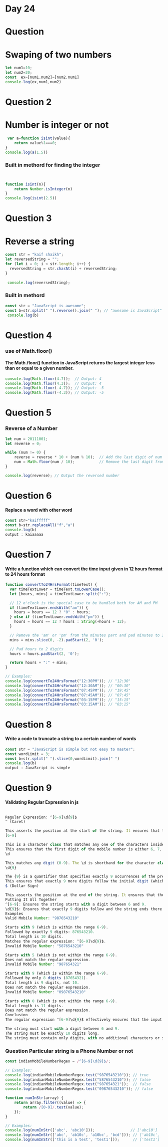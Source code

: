 # Day 24 
# Question
# Swaping of two numbers 
```jsx
let num1=10;
let num2=20;
const  ex=[num1,num2]=[num2,num1]
console.log(ex,num1,num2)
```
# Question 2 
# Number is integer or not 
```jsx
 var a=function isint(value){
    return value%1===0;
}
console.log(a(1.5))
```
### Built in methord for finding the integer
```jsx


function isint(n){
    return Number.isInteger(n)
}
console.log(isint(2.5))
```
# Question 3 
# Reverse a string 
```jsx 
const str = "kaif shaikh";
let reversedString = "";
for (let i = 0; i < str.length; i++) {
  reversedString = str.charAt(i) + reversedString;
}
 
 console.log(reversedString);
```
### Built in methord
```jsx
const str = "JavaScript is awesome";
const b=str.split(" ").reverse().join(" "); // "awesome is JavaScript"
 console.log(b)
```
# Question 4 
### use of Math.floor()
#### The Math.floor() function in JavaScript returns the largest integer less than or equal to a given number.
```jsx
console.log(Math.floor(4.7));  // Output: 4
console.log(Math.floor(4.3));  // Output: 4
console.log(Math.floor(-4.7)); // Output: -5
console.log(Math.floor(-4.3)); // Output: -5

```
# Question 5 
### Reverse of a Number 
```jsx
let num = 20111001;
let reverse = 0;

while (num != 0) {
    reverse = reverse * 10 + (num % 10);  // Add the last digit of num to reverse
    num = Math.floor(num / 10);           // Remove the last digit from num
}

console.log(reverse); // Output the reversed number

```
# Question 6 
#### Replace a word with other word
```jsx
const str="kaifffff"
const b=str.replaceAll("f","a")
console.log(b)
output : kaiaaaaa
```
# Question 7
#### Write a function which can convert the time input given in 12 hours format to 24 hours format
```jsx
function convertTo24HrsFormat(timeText) {
  var timeTextLower = timeText.toLowerCase();
  let [hours, mins] = timeTextLower.split(":");

  // 12 o'clock is the special case to be handled both for AM and PM
  if (timeTextLower.endsWith("am")) {
    hours = hours == 12 ? "0" : hours;
  } else if (timeTextLower.endsWith("pm")) {
    hours = hours == 12 ? hours : String(+hours + 12);
  }

  // Remove the 'am' or 'pm' from the minutes part and pad minutes to 2 digits
  mins = mins.slice(0, -2).padStart(2, '0');

  // Pad hours to 2 digits
  hours = hours.padStart(2, '0');

  return hours + ":" + mins;
}

// Examples:
console.log(convertTo24HrsFormat("12:30PM")); // "12:30"
console.log(convertTo24HrsFormat("12:30AM")); // "00:30"
console.log(convertTo24HrsFormat("07:45PM")); // "19:45"
console.log(convertTo24HrsFormat("07:45AM")); // "07:45"
console.log(convertTo24HrsFormat("03:15PM")); // "15:15"
console.log(convertTo24HrsFormat("03:15AM")); // "03:15"

```
# Question 8 
#### Write a code to truncate a string to a certain number of words
```jsx
const str = "JavaScript is simple but not easy to master";
const wordLimit = 3;
const b=str.split(" ").slice(0,wordLimit).join(" ")
console.log(b)
output : JavaScript is simple
```
# Question 9 
#### Validating Regular Expression in  js 
```jsx

Regular Expression: ^[6-9]\d{9}$
^ (Caret)

This asserts the position at the start of the string. It ensures that the match starts right from the beginning of the input string.
[6-9]

This is a character class that matches any one of the characters inside the square brackets. In this case, it matches any single digit between 6 and 9 (inclusive).
This ensures that the first digit of the mobile number is either 6, 7, 8, or 9, which are the valid starting digits for Indian mobile numbers.
\d

This matches any digit (0-9). The \d is shorthand for the character class [0-9].
\d{9}

The {9} is a quantifier that specifies exactly 9 occurrences of the preceding element, which is \d (a digit).
This ensures that exactly 9 more digits follow the initial digit (which makes up the total of 10 digits).
$ (Dollar Sign)

This asserts the position at the end of the string. It ensures that the match ends right at the end of the input string.
Putting It All Together
^[6-9]: Ensures the string starts with a digit between 6 and 9.
\d{9}$: Ensures that exactly 9 digits follow and the string ends there.
Examples
Valid Mobile Number: "9876543210"

Starts with 9 (which is within the range 6-9).
Followed by exactly 9 digits: 876543210.
Total length is 10 digits.
Matches the regular expression: ^[6-9]\d{9}$.
Invalid Mobile Number: "5876543210"

Starts with 5 (which is not within the range 6-9).
Does not match the regular expression.
Invalid Mobile Number: "987654321"

Starts with 9 (which is within the range 6-9).
Followed by only 8 digits (87654321).
Total length is 9 digits, not 10.
Does not match the regular expression.
Invalid Mobile Number: "09876543210"

Starts with 0 (which is not within the range 6-9).
Total length is 11 digits.
Does not match the regular expression.
Conclusion
The regular expression ^[6-9]\d{9}$ effectively ensures that the input string is a valid Indian mobile number by enforcing the following rules:

The string must start with a digit between 6 and 9.
The string must be exactly 10 digits long.
The string must contain only digits, with no additional characters or spaces.
```
### Question Particular string is a Phone Number or not 
```jsx
const indianMobileNumberRegex = /^[6-9]\d{9}$/;

// Examples:
console.log(indianMobileNumberRegex.test("9876543210")); // true
console.log(indianMobileNumberRegex.test("5876543210")); // false
console.log(indianMobileNumberRegex.test("987654321"));  // false
console.log(indianMobileNumberRegex.test("09876543210")); // false

```
``` jsx
function numInStr(array) {
    return array.filter((value) => {
        return /[0-9]/.test(value);
    });
}

// Examples:
console.log(numInStr(['abc', 'abc10']));                // ['abc10']
console.log(numInStr(['abc', 'ab10c', 'a10bc', 'bcd'])); // ['ab10c', 'a10bc']
console.log(numInStr(['this is a test', 'test1']));      // ['test1']

```


